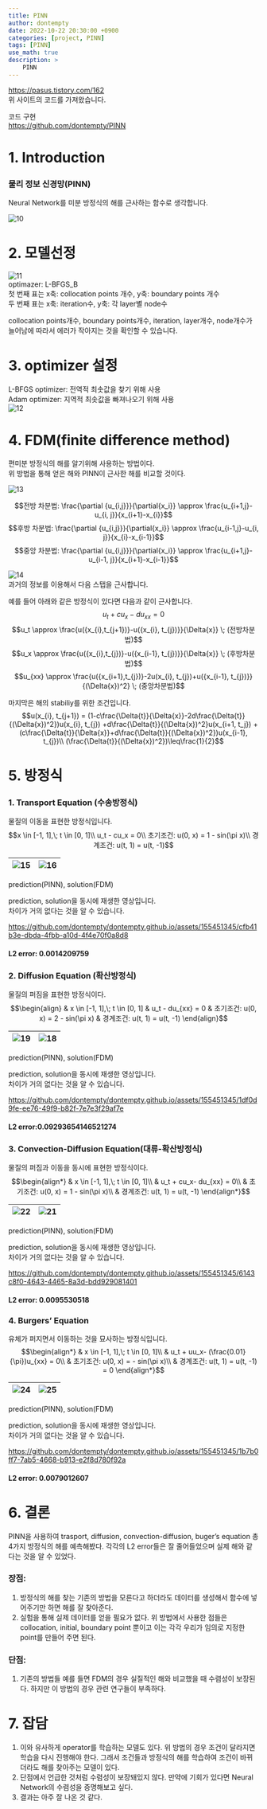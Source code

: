 ```yaml
---
title: PINN
author: dontempty
date: 2022-10-22 20:30:00 +0900
categories: [project, PINN]
tags: [PINN]
use_math: true
description: >
    PINN
---
```


<https://pasus.tistory.com/162>  
위 사이트의 코드를 가져왔습니다.  

코드 구현  
<https://github.com/dontempty/PINN>

# 1. Introduction
### 물리 정보 신경망(PINN)  
Neural Network를 미분 방정식의 해를 근사하는 함수로 생각합니다.

![10](https://github.com/dontempty/dontempty.github.io/assets/155451345/df54927f-76c2-4fee-9585-aa03a0c16357)  

# 2. 모델선정

![11](https://github.com/dontempty/dontempty.github.io/assets/155451345/36123088-4e42-4832-8e76-80cdb7bb8d7e)  
optimazer: L-BFGS_B  
첫 번째 표는 x축: collocation points 개수, y축: boundary points 개수  
두 번째 표는 x축: iteration수, y축: 각 layer별 node수  

collocation points개수, boundary points개수, iteration, layer개수, node개수가 늘어남에 따라서 에러가 작아지는 것을 확인할 수 있습니다.  

# 3. optimizer 설정
L-BFGS optimizer: 전역적 최솟값을 찾기 위해 사용  
 Adam optimizer: 지역적 최솟값을 빠져나오기 위해 사용  
![12](https://github.com/dontempty/dontempty.github.io/assets/155451345/c2ea2b31-f6c7-411f-bb10-5d88617b47e0)  

# 4. FDM(finite difference method)
편미분 방정식의 해를 알기위해 사용하는 방법이다.  
위 방법을 통해 얻은 해와 PINN이 근사한 해를 비교할 것이다.  

![13](https://github.com/dontempty/dontempty.github.io/assets/155451345/f72d9a0d-e3e2-4b1b-a99f-6052a23a1fd8)  

$$전방 차분법: \frac{\partial {u_{i,j}}}{\partial{x_i}} \approx \frac{u_{i+1,j}-u_{i, j}}{x_{i+1}-x_{i}}$$
$$후방 차분법: \frac{\partial {u_{i,j}}}{\partial{x_i}} \approx \frac{u_{i-1,j}-u_{i, j}}{x_{i}-x_{i-1}}$$
$$중앙 차분법: \frac{\partial {u_{i,j}}}{\partial{x_i}} \approx \frac{u_{i+1,j}-u_{i-1, j}}{x_{i+1}-x_{i-1}}$$  

![14](https://github.com/dontempty/dontempty.github.io/assets/155451345/6aa5d14f-3121-479f-b750-e3a1df56c114)  
과거의 정보를 이용해서 다음 스탭을 근사합니다.  

예를 들어 아래와 같은 방정식이 있다면 다음과 같이 근사합니다.
$$u_t + cu_x-du_{xx} = 0$$
$$u_t \approx \frac{u({x_{i},t_{j+1})}-u({x_{i}, t_{j})}}{\Delta{x}} \; (전방차분법)$$
$$u_x \approx \frac{u({x_{i},t_{j})}-u({x_{i-1}, t_{j})}}{\Delta{x}} \; (후방차분법)$$
$$u_{xx} \approx \frac{u({x_{i+1},t_{j})}-2u(x_{i}, t_{j})+u({x_{i-1}, t_{j})}}{(\Delta{x})^2} \; (중앙차분법)$$    

마지막은 해의 stabiliy를 위한 조건입니다.  
$$u(x_{i}, t_{j+1}) = 
(1-c\frac{\Delta{t}}{\Delta{x}}-2d\frac{\Delta{t}}{(\Delta{x})^2})u(x_{i}, t_{j})
+d\frac{\Delta{t}}{(\Delta{x})^2}u(x_{i+1, t_j})
+(c\frac{\Delta{t}}{\Delta{x}}+d\frac{\Delta{t}}{(\Delta{x})^2})u(x_{i-1}, t_{j})\\
(\frac{\Delta{t}}{(\Delta{x})^2})\leq\frac{1}{2}$$  

# 5. 방정식

### 1. Transport Equation (수송방정식)
물질의 이동을 표현한 방정식입니다.  
$$x \in [-1, 1],\; t \in [0, 1]\\
u_t - cu_x = 0\\
초기조건: u(0, x) = 1 - sin(\pi x)\\
경계조건: u(t, 1) = u(t, -1)$$  

![15](https://github.com/dontempty/dontempty.github.io/assets/155451345/8b1b82c3-5ac8-417b-8a9d-2c17d1a025f3) | ![16](https://github.com/dontempty/dontempty.github.io/assets/155451345/aef59ed6-f0b3-44c3-92d3-3c9ba9b40aac)
---|---|  
prediction(PINN), solution(FDM)  

prediction, solution을 동시에 재생한 영상입니다.  
차이가 거의 없다는 것을 알 수 있습니다.  

https://github.com/dontempty/dontempty.github.io/assets/155451345/cfb41b3e-dbda-4fbb-a10d-4f4e70f0a8d8
#### L2 error: 0.0014209759

### 2. Diffusion Equation (확산방정식)
물질의 퍼짐을 표현한 방정식이다.  
$$\begin{align}
& x \in [-1, 1],\; t \in [0, 1]
& u_t - du_{xx} = 0
& 초기조건: u(0, x) = 2 - sin(\pi x)
& 경계조건: u(t, 1) = u(t, -1)
\end{align}$$  

![19](https://github.com/dontempty/dontempty.github.io/assets/155451345/20c2ff63-a3df-4256-8bc7-af47564a7024) | ![18](https://github.com/dontempty/dontempty.github.io/assets/155451345/9a7c6fa0-8aac-463d-9df8-e7980d548d7f) 
---|---|
prediction(PINN), solution(FDM) 

prediction, solution을 동시에 재생한 영상입니다.  
차이가 거의 없다는 것을 알 수 있습니다.  

https://github.com/dontempty/dontempty.github.io/assets/155451345/1df0d9fe-ee76-49f9-b82f-7e7e3f29af7e  
#### L2 error:0.09293654146521274

### 3. Convection-Diffusion Equation(대류-확산방정식)
물질의 퍼짐과 이동을 동시에 표현한 방정식이다.  
$$\begin{align*}
& x \in [-1, 1],\; t \in [0, 1]\\
& u_t + cu_x- du_{xx} = 0\\
& 초기조건: u(0, x) = 1 - sin(\pi x)\\
& 경계조건: u(t, 1) = u(t, -1)
\end{align*}$$  

![22](https://github.com/dontempty/dontempty.github.io/assets/155451345/e65c85f1-9d74-47dd-a225-55331cff4324) | ![21](https://github.com/dontempty/dontempty.github.io/assets/155451345/a1cd2add-75f1-42eb-902a-b82832659965)
---|---|
prediction(PINN), solution(FDM) 

prediction, solution을 동시에 재생한 영상입니다.  
차이가 거의 없다는 것을 알 수 있습니다.  

https://github.com/dontempty/dontempty.github.io/assets/155451345/6143c8f0-4643-4465-8a3d-bdd929081401
#### L2 error: 0.0095530518

### 4. Burgers’ Equation
유체가 퍼지면서 이동하는 것을 묘사하는 방정식입니다.  
$$\begin{align*}
& x \in [-1, 1],\; t \in [0, 1]\\
& u_t + uu_x- (\frac{0.01}{\pi})u_{xx} = 0\\
& 초기조건: u(0, x) = - sin(\pi x)\\
& 경계조건: u(t, 1) = u(t, -1) = 0
\end{align*}$$  

![24](https://github.com/dontempty/dontempty.github.io/assets/155451345/b0c37532-1304-4372-940c-46392533aa81) | ![25](https://github.com/dontempty/dontempty.github.io/assets/155451345/4f05e1a1-2b3b-41f7-b470-f3bbb69e2d35)
---|---|  
prediction(PINN), solution(FDM) 

prediction, solution을 동시에 재생한 영상입니다.  
차이가 거의 없다는 것을 알 수 있습니다.  

https://github.com/dontempty/dontempty.github.io/assets/155451345/1b7b0ff7-7ab5-4668-b913-e2f8d780f92a
#### L2 error: 0.0079012607

# 6. 결론
PINN을 사용하여 trasport, diffusion, convection-diffusion,  buger’s equation 총 4가지 방정식의 해를 예측해봤다. 각각의 L2 error들은 잘 줄어들었으며 실제 해와 같다는 것을 알 수 있었다.  

### 장점:  
1. 방정식의 해를 찾는 기존의 방법을 모른다고 하더라도 데이터를 생성해서 함수에 넣어주기만 하면 해를 잘 찾아준다.   
2. 실험을 통해 실제 데이터를 얻을 필요가 없다. 위 방법에서 사용한 점들은 collocation, initial, boundary point 뿐이고 이는 각각 우리가 임의로 지정한 point를 만들어 주면 된다.  
### 단점:  
1. 기존의 방법들 예를 들면 FDM의 경우 실질적인 해와 비교했을 때 수렴성이 보장된다. 하지만 이 방법의 경우 관련 연구들이 부족하다.  

# 7. 잡담
1. 이와 유사하게 operator를 학습하는 모델도 있다. 위 방법의 경우 조건이 달라지면 학습을 다시 진행해야 한다. 그래서 조건들과 방정식의 해를 학습하여 조건이 바뀌더라도 해를 찾아주는 모델이 있다.  
2. 단점에서 언급한 것처럼 수렴성이 보장돼있지 않다. 만약에 기회가 있다면 Neural Network의 수렴성을 증명해보고 싶다.  
3. 결과는 아주 잘 나온 것 같다.  






